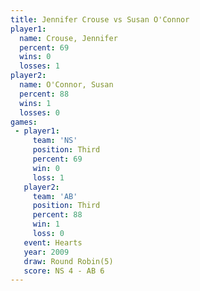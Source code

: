```yaml
---
title: Jennifer Crouse vs Susan O'Connor
player1:                
  name: Crouse, Jennifer
  percent: 69           
  wins: 0               
  losses: 1             
player2:                
  name: O'Connor, Susan 
  percent: 88           
  wins: 1               
  losses: 0             
games:
 - player1:         
     team: 'NS'     
     position: Third
     percent: 69    
     win: 0         
     loss: 1        
   player2:         
     team: 'AB'     
     position: Third
     percent: 88    
     win: 1         
     loss: 0        
   event: Hearts       
   year: 2009          
   draw: Round Robin(5)
   score: NS 4 - AB 6  
---
```


